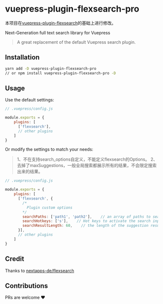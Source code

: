 # vuepress-plugin-flexsearch-pro

本项目在[vuepress-plugin-flexsearch](https://github.com/z3by/vuepress-plugin-flexsearch.git)的基础上进行修改。

Next-Generation full text search library for Vuepress

> A great replacement of the default Vuepress search plugin.

## Installation

```bash
yarn add -D vuepress-plugin-flexsearch-pro
// or npm install vuepress-plugin-flexsearch-pro -D
```

## Usage

Use the default settings:

```js
// .vuepress/config.js

module.exports = {
    plugins: [
      ['flexsearch'],
      // other plugins
    ]
}
```

Or modify the settings to match your needs:

> 1、不在支持search_options自定义，不能定义flexsearch的Options。
> 2、去掉了maxSuggestions，一般全局搜索都展示所有的结果，不会限定搜索出来的结果。

```js
// .vuepress/config.js

module.exports = {
    plugins: [
      ['flexsearch', {
        /*
          Plugin custom options
        */
        searchPaths: ['path1', 'path2'],    // an array of paths to search in, keep it null to search all docs.
        searchHotkeys: ['s'],    // Hot keys to activate the search input, the default is "s" but you can add more.
        searchResultLength: 60,    // the length of the suggestion result text by characters, the default is 60 characters.
      }],
      // other plugins
    ]
}
```

## Credit

Thanks to [nextapps-de/flexsearch](https://github.com/nextapps-de/flexsearch)

## Contributions

PRs are welcome :heart:
